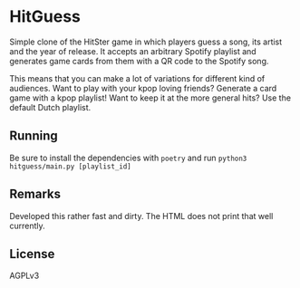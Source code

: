 # HitGuess

Simple clone of the HitSter game in which players guess a song, its artist and the year of release. It accepts an arbitrary Spotify playlist and generates game cards from them with a QR code to the Spotify song.

This means that you can make a lot of variations for different kind of audiences. Want to play with your kpop loving friends? Generate a card game with a kpop playlist! Want to keep it at the more general hits? Use the default Dutch playlist.

## Running

Be sure to install the dependencies with `poetry` and run `python3 hitguess/main.py [playlist_id]`

## Remarks

Developed this rather fast and dirty. The HTML does not print that well currently.

## License

AGPLv3
